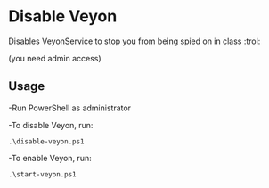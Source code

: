 # Disable Veyon
Disables VeyonService to stop you from being spied on in class :trol:

(you need admin access)

## Usage
-Run PowerShell as administrator

-To disable Veyon, run:

	.\disable-veyon.ps1

-To enable Veyon, run:

	.\start-veyon.ps1
